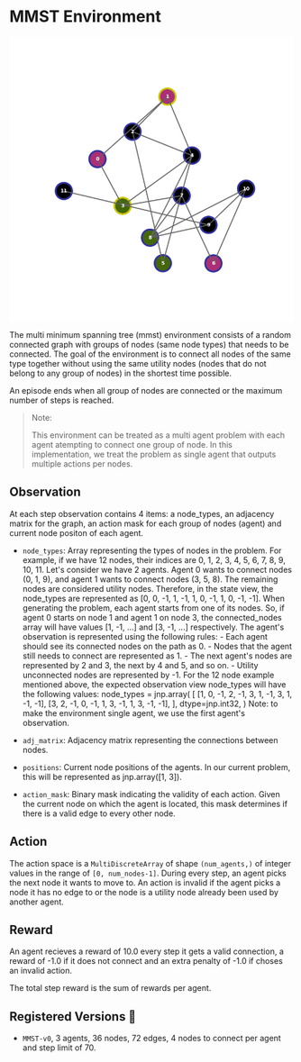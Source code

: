 # MMST Environment

<p align="center">
        <img src="../env_anim/mmst.gif" width="600"/>
</p>

The multi minimum spanning tree (mmst) environment consists of a random connected graph
with groups of nodes (same node types) that needs to be connected.
The goal of the environment is to connect all nodes of the same type together
without using the same utility nodes (nodes that do not belong to any group of nodes) in the shortest time possible.

An episode ends when all group of nodes are connected or the maximum number of steps is reached.

> Note:
>
> This environment can be treated as a multi agent problem with each agent atempting to connect
> one group of node. In this implementation, we treat the problem as single agent that outputs
> multiple actions per nodes.


## Observation
At each step observation contains 4 items: a node_types, an adjacency matrix for the graph,
an action mask for each group of nodes (agent) and current node positon of each agent.

- `node_types`: Array representing the types of nodes in the problem.
        For example, if we have 12 nodes, their indices are 0, 1, 2, 3, 4, 5, 6, 7, 8, 9, 10, 11.
        Let's consider we have 2 agents. Agent 0 wants to connect nodes (0, 1, 9),
        and agent 1 wants to connect nodes (3, 5, 8).
        The remaining nodes are considered utility nodes.
        Therefore, in the state view, the node_types are
        represented as [0, 0, -1, 1, -1, 1, 0, -1, 1, 0, -1, -1].
        When generating the problem, each agent starts from one of its nodes.
        So, if agent 0 starts on node 1 and agent 1 on node 3,
        the connected_nodes array will have values [1, -1, ...] and [3, -1, ...] respectively.
        The agent's observation is represented using the following rules:
        - Each agent should see its connected nodes on the path as 0.
        - Nodes that the agent still needs to connect are represented as 1.
        - The next agent's nodes are represented by 2 and 3, the next by 4 and 5, and so on.
        - Utility unconnected nodes are represented by -1.
        For the 12 node example mentioned above,
        the expected observation view node_types will have the following values:
        node_types = jnp.array(
            [
                [1, 0, -1, 2, -1, 3, 1, -1, 3, 1, -1, -1],
                [3, 2, -1, 0, -1, 1, 3, -1, 1, 3, -1, -1],
            ],
            dtype=jnp.int32,
        )
        Note: to make the environment single agent, we use the first agent's observation.

 - `adj_matrix`: Adjacency matrix representing the connections between nodes.

 - `positions`: Current node positions of the agents.
        In our current problem, this will be represented as jnp.array([1, 3]).

-  `action_mask`: Binary mask indicating the validity of each action.
        Given the current node on which the agent is located,
        this mask determines if there is a valid edge to every other node.


## Action
The action space is a `MultiDiscreteArray` of shape `(num_agents,)` of integer values in the range
of `[0, num_nodes-1]`. During every step, an agent picks the next node it wants to move to.
An action is invalid if the agent picks a node it has no edge to or the node is a utility node already
been used by another agent.


## Reward
An agent recieves a reward of 10.0 every step it gets a valid connection, a reward of -1.0 if it does not
connect and an extra penalty of -1.0 if choses an invalid action.

The total step reward is the sum of rewards per agent.


## Registered Versions 📖
- `MMST-v0`, 3 agents, 36 nodes, 72 edges, 4 nodes to connect per agent and step limit of 70.
